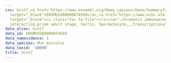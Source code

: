 ```yaml
---
csv: Gcnt7,<a href="https://www.ensembl.org/Homo_sapiens/Gene/Summary?db=core;g=ENSMUSG00000074569"
  target="_blank">ENSMUSG00000074569</a>,<a href="https://www.ncbi.nlm.nih.gov/pubmed/25450459"
  target="_blank"><i class="fas fa-file"></i></a>",chromatin immunoprecipitation assay,direct
  interaction,prime adult stage, testis, Spermatocyte,,,transcriptional regulation,
data_alias: Gcnt7
data_id: ENSMUSG00000074569
data_numevidence: 1
data_species: Mus musculus
data_taxid: '10090'
title: Gcnt7
---
```


